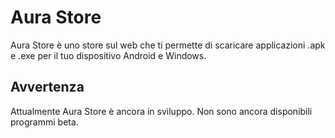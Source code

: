 # Aura Store
Aura Store è uno store sul web che ti permette di scaricare applicazioni .apk e .exe per il tuo dispositivo Android e Windows.

## Avvertenza
Attualmente Aura Store è ancora in sviluppo.
Non sono ancora disponibili programmi beta.
